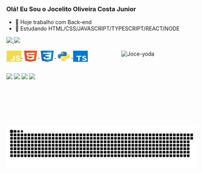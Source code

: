 ### Olá! Eu Sou o Jocelito Oliveira Costa Junior

- 🔭 Hoje trabalho com Back-end
- 🌱 Estudando HTML/CSS/JAVASCRIPT/TYPESCRIPT/REACT/NODE

<div>
  <a href="https://github.com/jocelitojr2">
  <img height="180em" src="https://github-readme-stats.vercel.app/api?username=jocelitojr2&show_icons=true&theme=github_dark&include_all_commits=true&count_private=true"/>
  <img height="180em" src="https://github-readme-stats.vercel.app/api/top-langs/?username=jocelitojr2&layout=compact&langs_count=7&theme=github_dark"/>
</div>
  
<div style="display: inline_block"><br>
  <img align="center" alt="Joce-Js" height="30" width="40" src="https://raw.githubusercontent.com/devicons/devicon/master/icons/javascript/javascript-plain.svg">
  <img align="center" alt="Joce-HTML" height="30" width="40" src="https://raw.githubusercontent.com/devicons/devicon/master/icons/html5/html5-original.svg">
  <img align="center" alt="Joce-CSS" height="30" width="40" src="https://raw.githubusercontent.com/devicons/devicon/master/icons/css3/css3-original.svg">
  <img align="center" alt="Joce-Python" height="30" width="40" src="https://raw.githubusercontent.com/devicons/devicon/master/icons/python/python-original.svg">
  <img align="center" alt="Joce-TypeScript" height="30" width="40" src="https://raw.githubusercontent.com/devicons/devicon/master/icons/typescript/typescript-original.svg">
  <img align="right" alt="Joce-yoda" height="200" width="200" src="https://i.pinimg.com/originals/e5/93/ab/e593ab0589d5f1b389e4dfbcce2bce20.gif">
</div>
  
##
<div> 
  <a href="https://www.instagram.com/jocelitoj/" target="_blank"><img src="https://img.shields.io/badge/-Instagram-%23E4405F?style=for-the-badge&logo=instagram&logoColor=white" target="_blank"></a>
 	<a href="https://www.twitch.tv/joc3fps" target="_blank"><img src="https://img.shields.io/badge/Twitch-9146FF?style=for-the-badge&logo=twitch&logoColor=white" target="_blank"></a>
  <a href = "mailto:jocelitojr2@outlook.com"><img src="https://img.shields.io/badge/-Gmail-%23333?style=for-the-badge&logo=gmail&logoColor=white" target="_blank"></a>
  <a href="https://www.linkedin.com/in/jocelito-oliveira-costa-junior-68b5ab217" target="_blank"><img src="https://img.shields.io/badge/-LinkedIn-%230077B5?style=for-the-badge&logo=linkedin&logoColor=white" target="_blank"></a> 
</div>
  
![Snake animation](https://github.com/jocelitojr2/jocelitojr2/blob/output/github-contribution-grid-snake.svg)


